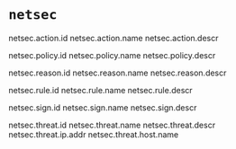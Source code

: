# `netsec`

netsec.action.id
netsec.action.name
netsec.action.descr

netsec.policy.id
netsec.policy.name
netsec.policy.descr

netsec.reason.id
netsec.reason.name
netsec.reason.descr

netsec.rule.id
netsec.rule.name
netsec.rule.descr

netsec.sign.id
netsec.sign.name
netsec.sign.descr

netsec.threat.id
netsec.threat.name
netsec.threat.descr
netsec.threat.ip.addr
netsec.threat.host.name
